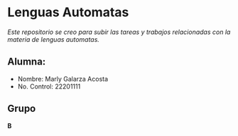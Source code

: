 # Lenguas Automatas 
*Este repositorio se creo para subir las tareas y trabajos relacionadas con la materia de lenguas automatas.*
## Alumna:
- Nombre: Marly Galarza Acosta
- No. Control: 22201111

## Grupo
**B**
